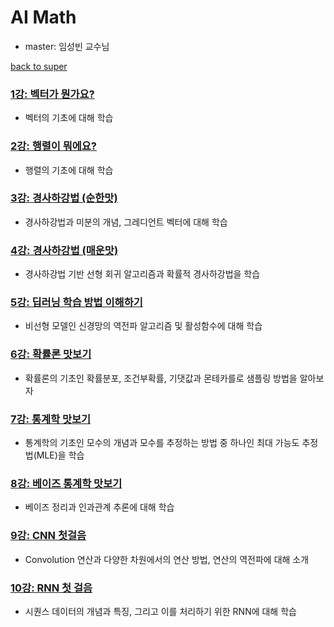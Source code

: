 # AI Math
- master: 임성빈 교수님

[back to super](https://github.com/jinmang2/BoostCamp_AI_Tech_2/tree/main/u-stage)

### [1강: 벡터가 뭔가요?](https://github.com/jinmang2/BoostCamp_AI_Tech_2/tree/main/u-stage/ai_math/ch01_vector/README.md)
- 벡터의 기초에 대해 학습

### [2강: 행렬이 뭐에요?](https://github.com/jinmang2/BoostCamp_AI_Tech_2/tree/main/u-stage/ai_math/ch02_matrix/README.md)
- 행렬의 기초에 대해 학습

### [3강: 경사하강법 (순한맛)](https://github.com/jinmang2/BoostCamp_AI_Tech_2/tree/main/u-stage/ai_math/ch03_gd_mild/README.md)
- 경사하강법과 미분의 개념, 그레디언트 벡터에 대해 학습

### [4강: 경사하강법 (매운맛)](https://github.com/jinmang2/BoostCamp_AI_Tech_2/tree/main/u-stage/ai_math/ch04_gd_spicy/README.md)
- 경사하강법 기반 선형 회귀 알고리즘과 확률적 경사하강법을 학습

### [5강: 딥러닝 학습 방법 이해하기](https://github.com/jinmang2/BoostCamp_AI_Tech_2/tree/main/u-stage/ai_math/ch05_deep_learning/README.md)
- 비선형 모델인 신경망의 역전파 알고리즘 및 활성함수에 대해 학습

### [6강: 확률론 맛보기](https://github.com/jinmang2/BoostCamp_AI_Tech_2/tree/main/u-stage/ai_math/ch06_probability/README.md)
- 확률론의 기초인 확률분포, 조건부확률, 기댓값과 몬테카를로 샘플링 방법을 알아보자

### [7강: 통계학 맛보기](https://github.com/jinmang2/BoostCamp_AI_Tech_2/tree/main/u-stage/ai_math/ch07_statistics/README.md)
- 통계학의 기초인 모수의 개념과 모수를 추정하는 방법 중 하나인 최대 가능도 추정법(MLE)을 학습

### [8강: 베이즈 통계학 맛보기](https://github.com/jinmang2/BoostCamp_AI_Tech_2/tree/main/u-stage/ai_math/ch08_bayes_statistics/README.md)
- 베이즈 정리과 인과관계 추론에 대해 학습

### [9강: CNN 첫걸음](https://github.com/jinmang2/BoostCamp_AI_Tech_2/tree/main/u-stage/ai_math/ch09_cnn/README.md)
- Convolution 연산과 다양한 차원에서의 연산 방법, 연산의 역전파에 대해 소개

### [10강: RNN 첫 걸음](https://github.com/jinmang2/BoostCamp_AI_Tech_2/tree/main/u-stage/ai_math/ch10_rnn/README.md)
- 시퀀스 데이터의 개념과 특징, 그리고 이를 처리하기 위한 RNN에 대해 학습
